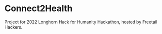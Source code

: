 # Connect2Health
Project for 2022 Longhorn Hack for Humanity Hackathon, hosted by Freetail Hackers.
